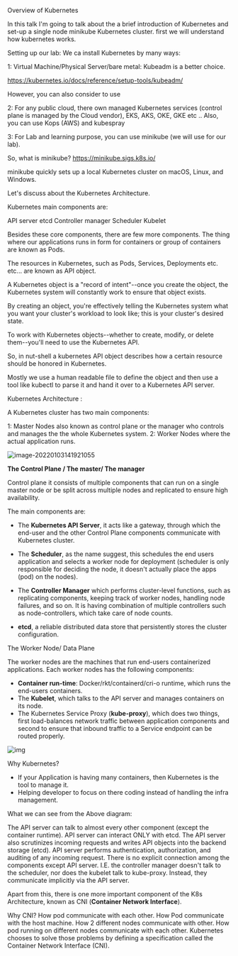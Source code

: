 Overview of Kubernetes



In this talk I'm going to talk about the a brief introduction of Kubernetes and set-up a single node minikube Kubernetes cluster. first we will understand how kubernetes works.

Setting up our lab:
We ca install Kubernetes by many ways:

1: Virtual Machine/Physical Server/bare metal: Kubeadm is a better choice.

https://kubernetes.io/docs/reference/setup-tools/kubeadm/

However, you can also consider to use 

2: For any public cloud, there own managed Kubernetes services (control plane is managed by the Cloud vendor), EKS, AKS, OKE, GKE etc ..
Also, you can use Kops (AWS) and kubespray

3: For Lab and learning purpose, you can use minikube (we will use for our lab).

So, what is minikube?
https://minikube.sigs.k8s.io/

minikube quickly sets up a local Kubernetes cluster on macOS, Linux, and Windows.

Let's discuss about the Kubernetes Architecture. 

Kubernetes main components are:

API server
etcd
Controller manager
Scheduler
Kubelet

Besides these core components, there are few more components. The thing where our applications runs in form for containers or 
group of containers are known as Pods.

The resources in Kubernetes, such as Pods, Services, Deployments etc. etc... are known as API object.

A Kubernetes object is a "record of intent"--once you create the object, the Kubernetes system will constantly work to ensure 
that object exists. 

By creating an object, you're effectively telling the Kubernetes system what you want your cluster's workload to look like; 
this is your cluster's desired state.

To work with Kubernetes objects--whether to create, modify, or delete them--you'll need to use the Kubernetes API.

So, in nut-shell a kubernetes API object describes how a certain resource should be honored in Kubernetes. 

Mostly we use a human readable file to define the object and then use a tool like kubectl to parse it and hand it over to a 
Kubernetes API server.





Kubernetes Architecture :

A Kubernetes cluster has two main components:

1: Master Nodes also known as control plane or the manager who controls and manages the the whole Kubernetes system.
2: Worker Nodes where the actual application runs.



![image-20220103141921055](C:\Users\rahchaub\AppData\Roaming\Typora\typora-user-images\image-20220103141921055.png)



**The Control Plane / The master/ The manager** 

Control plane it consists of multiple components that can run on a single master node or be split across multiple nodes and 
replicated to ensure high availability. 

The main components are:  

- The **Kubernetes API Server**, it acts like a gateway, through which the end-user and the other Control Plane components communicate with Kubernetes cluster.

- The **Scheduler**, as the name suggest, this schedules the end users application and selects a worker node for deployment (scheduler is only responsible for deciding the node, it doesn't actually place the apps (pod) on the nodes).

- The **Controller Manager** which performs cluster-level functions, such as replicating components, keeping track of worker nodes, handling node failures, and so on. It is having combination of multiple controllers such as node-controllers, which take care of node counts.


- **etcd**, a reliable distributed data store that persistently stores the cluster configuration.



The Worker Node/ Data Plane

The worker nodes are the machines that run end-users containerized applications. Each worker nodes has the following components:


- **Container run-time**: Docker/rkt/containerd/cri-o runtime, which runs the end-users containers.
- The **Kubelet**, which talks to the API server and manages containers on its node.
- The Kubernetes Service Proxy (**kube-proxy**), which does two things, first load-balances network traffic between application components and second to ensure that inbound traffic to a Service endpoint can be routed properly. 



![img](https://cdn-images-1.medium.com/max/1200/1*lasosXDxyoktgKHYT91P5Q.png)

Why Kubernetes?

- If your Application is having many containers, then Kubernetes is the tool to manage it.
- Helping developer to focus on there coding instead of handling the infra management.



What we can see from the Above diagram:

The API server can talk to almost every other component (except the container runtime).
API server can interact ONLY with etcd. The API server also scrutinizes incoming requests and writes API objects into the backend storage (etcd).
API server performs authentication, authorization, and auditing of any incoming request.
There is no explicit connection among the components except API server. I.E. the controller manager doesn't talk to the scheduler, nor does the kubelet talk to kube-proxy. Instead, they communicate implicitly via the API server.

Apart from this, there is one more important component of the K8s Architecture, known as CNI (**Container Network Interface**).

Why CNI?
How pod communicate with each other.
How Pod communicate with the host machine.
How 2 different nodes communicate with other.
How pod running on different nodes communicate with each other.
Kubernetes chooses to solve those problems by defining a specification called the Container Network Interface (CNI).


